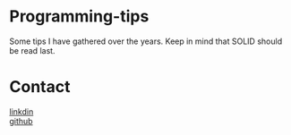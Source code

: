 # Programming-tips

Some tips I have gathered over the years. Keep in mind that SOLID should be read last.

# Contact

[linkdin](https://www.linkedin.com/in/alexander-popov-61126825a/)  
[github](https://github.com/BRISINGR-01)
